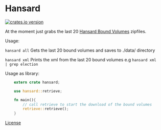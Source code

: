 
Hansard
========

[![crates.io version](https://img.shields.io/crates/v/hansard.svg)](https://crates.io/crates/hansard)

At the moment just grabs the last 20 [Hansard Bound Volumes](http://api.data.parliament.uk/resources/files/feed?dataset=14) zipfiles.

Usage:

`hansard all` Gets the last 20 bound volumes and saves to ./data/ directory

`hansard xml` Prints the xml from the last 20 bound volumes e.g `hansard xml | grep election`

Usage as library:
```rust
    extern crate hansard;

    use hansard::retrieve;

    fn main(){
        // call retrieve to start the download of the bound volumes
        retrieve::retrieve();
    }
```

[License](https://github.com/mount-research/hansard/blob/master/LICENSE.md)
